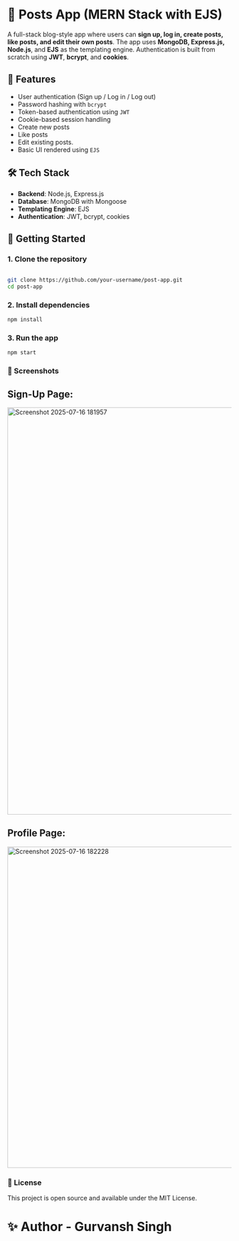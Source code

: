 # 📝 Posts App (MERN Stack with EJS)

A full-stack blog-style app where users can **sign up, log in, create posts, like posts, and edit their own posts**. The app uses **MongoDB, Express.js, Node.js**, and **EJS** as the templating engine. Authentication is built from scratch using **JWT**, **bcrypt**, and **cookies**.

## 🔐 Features

- User authentication (Sign up / Log in / Log out)
- Password hashing with `bcrypt`
- Token-based authentication using `JWT`
- Cookie-based session handling
- Create new posts
- Like posts
- Edit existing posts.
- Basic UI rendered using `EJS`

## 🛠️ Tech Stack

- **Backend**: Node.js, Express.js
- **Database**: MongoDB with Mongoose
- **Templating Engine**: EJS
- **Authentication**: JWT, bcrypt, cookies


## 🚀 Getting Started

### 1. Clone the repository

```bash

git clone https://github.com/your-username/post-app.git
cd post-app
```

### 2. Install dependencies

```bash
npm install
```

### 3. Run the app

```bash
npm start
```

### 📸 Screenshots

## Sign-Up Page:
<img width="1919" height="914" alt="Screenshot 2025-07-16 181957" src="https://github.com/user-attachments/assets/01717baa-4222-4a7a-ab3b-f2e68ce385a0" />

## Profile Page:
<img width="1918" height="721" alt="Screenshot 2025-07-16 182228" src="https://github.com/user-attachments/assets/9d4ee26e-9610-47cb-8eb4-6f91bf8833ed" />

### 📄 License
This project is open source and available under the MIT License.

# ✨ Author - Gurvansh Singh


